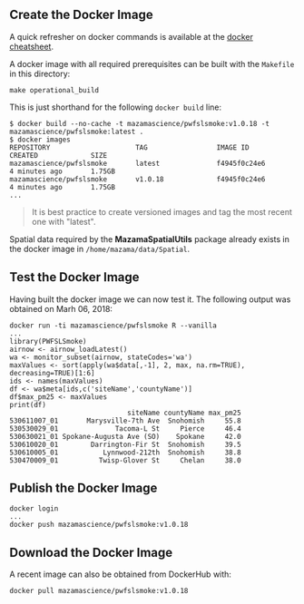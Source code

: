 ## Create the Docker Image ##

A quick refresher on docker commands is available at the [docker cheatsheet](https://github.com/wsargent/docker-cheat-sheet).

A docker image with all required prerequisites can be built with the `Makefile` in this directory:

```
make operational_build
```

This is just shorthand for the following `docker build` line:

```
$ docker build --no-cache -t mazamascience/pwfslsmoke:v1.0.18 -t mazamascience/pwfslsmoke:latest .
$ docker images
REPOSITORY                     TAG                 IMAGE ID            CREATED             SIZE
mazamascience/pwfslsmoke       latest              f4945f0c24e6        4 minutes ago       1.75GB
mazamascience/pwfslsmoke       v1.0.18             f4945f0c24e6        4 minutes ago       1.75GB
...
```

> It is best practice to create versioned images and tag the most recent one with "latest".

Spatial data required by the **MazamaSpatialUtils** package already exists in the docker image in `/home/mazama/data/Spatial`.


## Test the Docker Image ##

Having built the docker image we can now test it. The following output was obtained on Marh 06, 2018:

```
docker run -ti mazamascience/pwfslsmoke R --vanilla
...
library(PWFSLSmoke)
airnow <- airnow_loadLatest()
wa <- monitor_subset(airnow, stateCodes='wa')
maxValues <- sort(apply(wa$data[,-1], 2, max, na.rm=TRUE), decreasing=TRUE)[1:6]
ids <- names(maxValues)
df <- wa$meta[ids,c('siteName','countyName')]
df$max_pm25 <- maxValues
print(df)
                             siteName countyName max_pm25
530611007_01       Marysville-7th Ave  Snohomish     55.8
530530029_01              Tacoma-L St     Pierce     46.4
530630021_01 Spokane-Augusta Ave (SO)    Spokane     42.0
530610020_01        Darrington-Fir St  Snohomish     39.5
530610005_01           Lynnwood-212th  Snohomish     38.8
530470009_01          Twisp-Glover St     Chelan     38.0
```


## Publish the Docker Image ##

```
docker login
...
docker push mazamascience/pwfslsmoke:v1.0.18
```


## Download the Docker Image ##

A recent image can also be obtained from DockerHub with:

```
docker pull mazamascience/pwfslsmoke:v1.0.18
```

